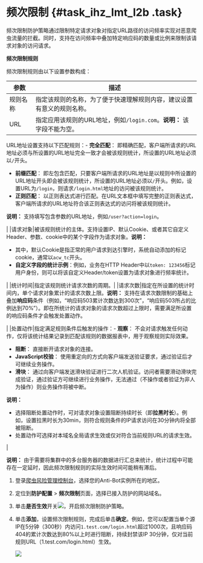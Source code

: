 # 频次限制 {#task_ihz_lmt_l2b .task}

频次限制防护策略通过限制特定请求对象对指定URL路径的访问频率实现对恶意爬虫流量的拦截。同时，支持在访问频率中叠加特定响应码的数量或比例来限制该请求对象的访问请求。

**频次限制规则**

频次限制规则由以下设置参数构成：

|参数|描述|
|--|--|
|规则名称|指定该规则的名称，为了便于快速理解规则内容，建议设置有意义的规则名称。|
|URL|指定应用该规则的URL地址，例如`/login.com`。**说明：** 该字段不能为空。

URL地址设置支持以下匹配规则：-   **完全匹配**： 即精确匹配，客户端所请求的URL地址必须与所设置的URL地址完全一致才会被该规则统计，所设置的URL地址必须以`/`开头。
-   **前缀匹配**： 即左包含匹配，只要客户端所请求的URL地址是以规则中所设置的URL地址开头即会被该规则统计，所设置的URL地址必须以`/`开头。例如，设置URL为`/login`，则请求`/login.html`地址的访问被该规则统计。
-   **正则匹配**： 以正则表达式进行匹配。在URL文本框中填写完整的正则表达式，客户端所请求的URL地址符合该正则表达式的访问将被该规则统计。

**说明：** 支持填写包含参数的URL地址，例如`/user?action=login`。

|
|请求对象|被该规则统计的主体。支持设置IP、默认Cookie、或者其它自定义Header、参数、cookie中的某个字段作为请求对象。**说明：** 

-   其中，默认Cookie是指正常的用户请求到达引擎时，系统自动添加的标记cookie，通常以`acw_tc`开头。
-   **自定义字段的统计示例**：例如，业务在HTTP Header中以`token: 123456`标记用户身份，则可以将该自定义Header/token设置为请求对象进行频率统计。

|
|统计时间|指定该规则统计请求次数的周期。|
|请求次数|指定在所设置的统计时间内，单个请求对象累计的请求次数上限。**说明：** 支持在请求次数限制的基础上叠加**响应码**条件（例如，“响应码503累计次数达到300次”，“响应码503所占的比例达到70%”）。即在所统计的请求对象的请求次数超过上限时，需要满足所设置的响应码条件才会触发处置动作。

|
|处置动作|指定满足规则条件后触发的操作：-   **观察**： 不会对请求触发任何动作，仅将该统计结果记录到匹配该规则的数据报表中，用于观察规则实际效果。
-   **阻断**： 直接断开请求对象的连接。
-   **JavaScript校验**： 使用重定向的方式向客户端发送验证要求，通过验证后才可继续业务操作。
-   **滑块**： 通过向客户端发送滑块验证进行二次人机验证。访问者需要滑动滑块完成验证，通过验证方可继续进行业务操作，无法通过（不操作或者验证为非人为操作）则业务操作将被中断。

**说明：** 

-   选择阻断处置动作时，可对请求对象设置阻断持续时长（即**拉黑时长**）。例如，设置拉黑时长为30min，则符合规则条件的IP请求访问在30分钟内将全部被阻断。
-   处置动作可选择对本域名全局请求生效或仅对符合当前规则URL的请求生效。

|

**说明：** 由于需要将集群中的多台服务器的数据进行汇总来统计，统计过程中可能存在一定延时，因此频次限制规则的实际生效时间可能稍有滞后。

1.  登录[爬虫风险管理控制台](https://yundun.console.aliyun.com/?p=antibot)，选择您的Anti-Bot实例所在的地区。 
2.  定位到**防护配置** \> **频次限制**页面，选择已接入防护的网站域名。 
3.  单击**是否生效**开关![](http://static-aliyun-doc.oss-cn-hangzhou.aliyuncs.com/assets/img/15835/155644687235020_zh-CN.png)，开启频次限制防护策略。 
4.  单击**添加**，设置频次限制规则，完成后单击**确定**。例如，您可以配置当单个源IP在5分钟（300秒）内访问`1.test.com/login.html`超过1000次，且响应码404的累计次数达到80%以上时进行阻断，持续封禁该IP 30分钟，仅对当前规则URL（1.test.com/login.html）生效。 

    ![](http://static-aliyun-doc.oss-cn-hangzhou.aliyuncs.com/assets/img/15873/15564468727165_zh-CN.png)



